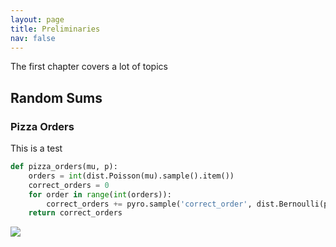```yaml
---
layout: page
title: Preliminaries
nav: false
---
```

<link rel="stylesheet" href="/assets/css/main.css"/>

The first chapter covers a lot of topics

## Random Sums

### Pizza Orders

This is a test 

```python
def pizza_orders(mu, p):
    orders = int(dist.Poisson(mu).sample().item())
    correct_orders = 0
    for order in range(int(orders)):
        correct_orders += pyro.sample('correct_order', dist.Bernoulli(p))
    return correct_orders
```

<img src="/pyro-adventures/tex/6ac09cad3b60b5b2394b883654c56d45.svg"/>
